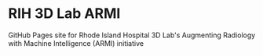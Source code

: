 # RIH 3D Lab ARMI

GitHub Pages site for Rhode Island Hospital 3D Lab's Augmenting Radiology with Machine Intelligence (ARMI) initiative
